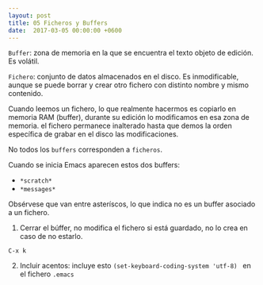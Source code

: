 ```yaml
---
layout: post
title: 05 Ficheros y Buffers
date:  2017-03-05 00:00:00 +0600
---
```


`Buffer`: zona de memoria en la que se encuentra el texto objeto de edición. Es volátil.

`Fichero`: conjunto de datos almacenados en el disco. Es inmodificable, aunque se puede borrar y crear otro fichero con distinto nombre y mismo contenido.

Cuando leemos un fichero, lo que realmente hacermos es copiarlo en memoria RAM (buffer), durante su edición lo modificamos en esa zona de memoria. el fichero permanece inalterado hasta que demos la orden específica de grabar en el disco las modificaciones.

No todos los `buffers` corresponden a `ficheros`.

Cuando se inicia Emacs aparecen estos dos buffers:

- `*scratch*`
- `*messages*`

Obsérvese que van entre asteríscos, lo que indica no es un buffer asociado a un fichero.

1. Cerrar el búffer, no modifica el fichero si está guardado, no lo crea en caso de no estarlo.

```emacs
C-x k
```

2. Incluir acentos: incluye esto `(set-keyboard-coding-system 'utf-8) ` en el fichero `.emacs`

